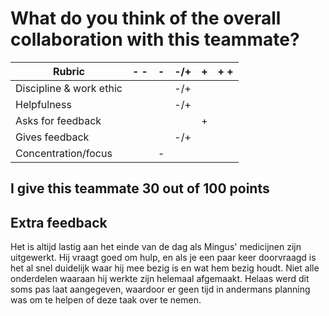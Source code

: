 # What do you think of the overall collaboration with this teammate?


| Rubric                   | -  - |   -   |  -/+  |   +   | +  + |   
| ------------------------ | ---- | ----- | ----- | ----- | ---- |
| Discipline & work ethic  |      |       |  -/+  |       |      |
| Helpfulness              |      |       |  -/+  |       |      |
| Asks for feedback        |      |       |       |   +   |      |
| Gives feedback           |      |       |  -/+  |       |      |
| Concentration/focus      |      |   -   |       |       |      |

## I give this teammate 30 out of 100 points

## Extra feedback 
Het is altijd lastig aan het einde van de dag als Mingus' medicijnen zijn uitgewerkt. Hij vraagt goed om hulp, en als je een paar keer doorvraagd is het al snel duidelijk waar hij mee bezig is en wat hem bezig houdt.
Niet alle onderdelen waaraan hij werkte zijn helemaal afgemaakt. Helaas werd dit soms pas laat aangegeven, waardoor er geen tijd in andermans planning was om te helpen of deze taak over te nemen.